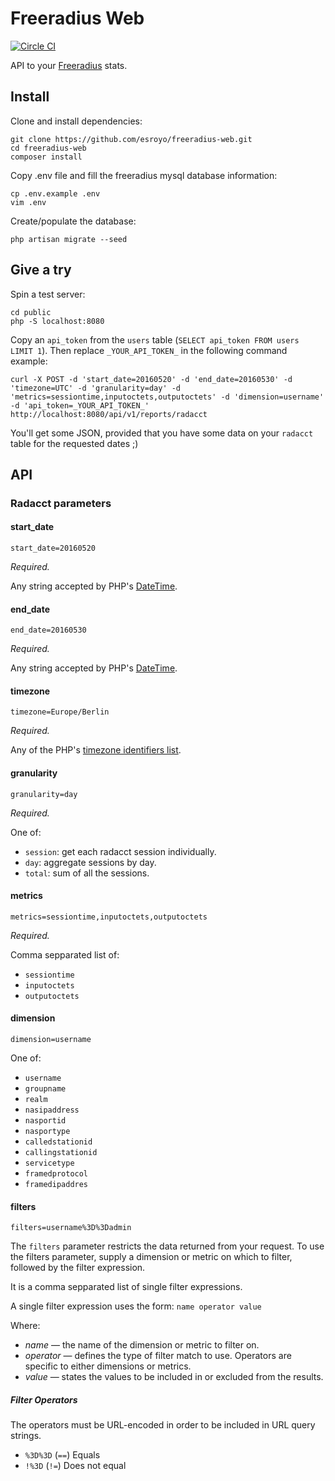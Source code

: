 # Freeradius Web

[![Circle CI](https://circleci.com/gh/esroyo/freeradius-web.svg?style=svg)](https://circleci.com/gh/esroyo/freeradius-web)

API to your [Freeradius](http://freeradius.org) stats.

## Install
Clone and install dependencies:
```
git clone https://github.com/esroyo/freeradius-web.git
cd freeradius-web
composer install
```
Copy .env file and fill the freeradius mysql database information:
```
cp .env.example .env
vim .env
```
Create/populate the database:
```
php artisan migrate --seed
```

## Give a try
Spin a test server:
```
cd public
php -S localhost:8080
```

Copy an `api_token` from the `users` table (`SELECT api_token FROM users LIMIT 1`).
Then replace `_YOUR_API_TOKEN_` in the following command example:
```
curl -X POST -d 'start_date=20160520' -d 'end_date=20160530' -d 'timezone=UTC' -d 'granularity=day' -d 'metrics=sessiontime,inputoctets,outputoctets' -d 'dimension=username' -d 'api_token=_YOUR_API_TOKEN_' http://localhost:8080/api/v1/reports/radacct
```
You'll get some JSON, provided that you have some data on your `radacct` table for the requested dates ;)

## API

### Radacct parameters

#### start_date

```
start_date=20160520
```

*Required.*

Any string accepted by PHP's [DateTime](http://php.net/manual/en/datetime.formats.php).

#### end_date

```
end_date=20160530
```

*Required.*

Any string accepted by PHP's [DateTime](http://php.net/manual/en/datetime.formats.php).

#### timezone

```
timezone=Europe/Berlin
```

*Required.*

Any of the PHP's [timezone identifiers list](http://php.net/manual/en/datetimezone.listidentifiers.php).

#### granularity

```
granularity=day
```

*Required.*

One of:
* `session`: get each radacct session individually.
* `day`: aggregate sessions by day.
* `total`: sum of all the sessions.

#### metrics

```
metrics=sessiontime,inputoctets,outputoctets
```

*Required.*

Comma sepparated list of:
* `sessiontime`
* `inputoctets`
* `outputoctets`

#### dimension

```
dimension=username
```

One of:
* `username`
* `groupname`
* `realm`
* `nasipaddress`
* `nasportid`
* `nasportype`
* `calledstationid`
* `callingstationid`
* `servicetype`
* `framedprotocol`
* `framedipaddres`

#### filters

```
filters=username%3D%3Dadmin
```

The `filters` parameter restricts the data returned from your request. To use the filters parameter, supply a dimension or metric on which to filter, followed by the filter expression.

It is a comma sepparated list of single filter expressions.

A single filter expression uses the form:
```name operator value```

Where:
* _name_ — the name of the dimension or metric to filter on.
* _operator_ — defines the type of filter match to use. Operators are specific to either dimensions or metrics.
* _value_ — states the values to be included in or excluded from the results.

##### Filter Operators

The operators must be URL-encoded in order to be included in URL query strings.

* `%3D%3D` (`==`) Equals
* `!%3D` (`!=`) Does not equal
